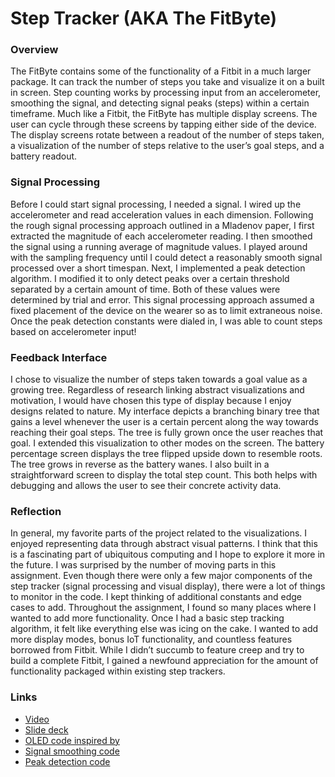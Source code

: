 # Step Tracker (AKA The FitByte)

### Overview

The FitByte contains some of the functionality of a Fitbit in a much larger package. It can track the number of steps you take and visualize it on a built in screen. Step counting works by processing input from an accelerometer, smoothing the signal, and detecting signal peaks (steps) within a certain timeframe. Much like a Fitbit, the FitByte has multiple display screens. The user can cycle through these screens by tapping either side of the device. The display screens rotate between a readout of the number of steps taken, a visualization of the number of steps relative to the user’s goal steps, and a battery readout.

### Signal Processing

Before I could start signal processing, I needed a signal. I wired up the accelerometer and read acceleration values in each dimension. Following the rough signal processing approach outlined in a Mladenov paper, I first extracted the magnitude of each accelerometer reading. I then smoothed the signal using a running average of magnitude values. I played around with the sampling frequency until I could detect a reasonably smooth signal processed over a short timespan. Next, I implemented a peak detection algorithm. I modified it to only detect peaks over a certain threshold separated by a certain amount of time. Both of these values were determined by trial and error. This signal processing approach assumed a fixed placement of the device on the wearer so as to limit extraneous noise. Once the peak detection constants were dialed in, I was able to count steps based on accelerometer input!

### Feedback Interface

I chose to visualize the number of steps taken towards a goal value as a growing tree. Regardless of research linking abstract visualizations and motivation, I would have chosen this type of display because I enjoy designs related to nature.
My interface depicts a branching binary tree that gains a level whenever the user is a certain percent along the way towards reaching their goal steps. The tree is fully grown once the user reaches that goal.
I extended this visualization to other modes on the screen. The battery percentage screen displays the tree flipped upside down to resemble roots. The tree grows in reverse as the battery wanes.
I also built in a straightforward screen to display the total step count. This both helps with debugging and allows the user to see their concrete activity data.

### Reflection

In general, my favorite parts of the project related to the visualizations. I enjoyed representing data through abstract visual patterns. I think that this is a fascinating part of ubiquitous computing and I hope to explore it more in the future.
I was surprised by the number of moving parts in this assignment. Even though there were only a few major components of the step tracker (signal processing and visual display), there were a lot of things to monitor in the code. I kept thinking of additional constants and edge cases to add.
Throughout the assignment, I found so many places where I wanted to add more functionality. Once I had a basic step tracking algorithm, it felt like everything else was icing on the cake. I wanted to add more display modes, bonus IoT functionality, and countless features borrowed from Fitbit. While I didn’t succumb to feature creep and try to build a complete Fitbit, I gained a newfound appreciation for the amount of functionality packaged within existing step trackers.

### Links

- [Video](https://drive.google.com/open?id=1KJFUtvIc9BwxluaNcBnbTybWzPCVGRyq)
- [Slide deck](https://peasandcrayons.com/2019/11/instant-pot-stuffing.html)
- [OLED code inspired by](https://learn.adafruit.com/monochrome-oled-breakouts/arduino-library-and-examples)
- [Signal smoothing code](https://www.arduino.cc/en/tutorial/smoothing)
- [Peak detection code](https://colab.research.google.com/github/makeabilitylab/signals/blob/master/Projects/StepTracker/StepTracker-Exercises.ipynb)

